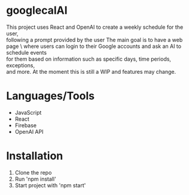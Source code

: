 # googlecalAI
This project uses React and OpenAI to create a weekly schedule for the user, \
following a prompt provided by the user The main goal is to have a web page \ 
where users can  login to their Google accounts and ask an AI to schedule events \
for them based on information such as specific days, time periods, exceptions, \
and more. At the moment this is still a WIP and features may change.

# Languages/Tools
* JavaScript
* React
* Firebase
* OpenAI API

# Installation
1. Clone the repo
2. Run 'npm install'
3. Start project with 'npm start'
